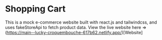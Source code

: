 # Shopping Cart

This is a mock e-commerce website built with react.js and tailwindcss, and uses fakeStoreApi to fetch product data.
View the live website here => (https://main--lucky-croquembouche-617b62.netlify.app/)[Website]
